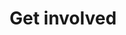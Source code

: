 ---
title : "Get involved"
description: "We are The Backward River team, members of the Freshwater Lab at the University of Illinois Chicago, an interdisciplinary consortium founded and directed by Rachel Havrelock. As artists, city planners, writers, scientists and scholars in Chicago, we bring a multi-faceted approach to reimagining a thriving watershed with equitable access to a healthy river system. Our team formed in May 2020, amid record flooding in Chicago and the first wave of the COVID-19 pandemic. In response to the urgent need for addressing the environmental and public health impacts of our current water infrastructure, we created and designed The Backward River. During a time of global pandemic, economic meltdown, mounting violence toward Black and Indigenous people of color and the rise of a civil rights movement, we studied how the Chicago Area Waterway System produced the city and conditions in which we live and began to envision their transformation."
---